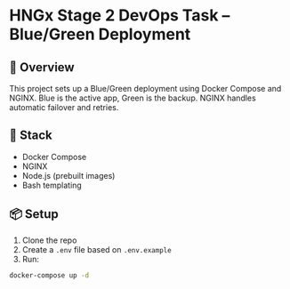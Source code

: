 # HNGx Stage 2 DevOps Task – Blue/Green Deployment

## 🚀 Overview

This project sets up a Blue/Green deployment using Docker Compose and NGINX. Blue is the active app, Green is the backup. NGINX handles automatic failover and retries.

## 🧱 Stack

- Docker Compose
- NGINX
- Node.js (prebuilt images)
- Bash templating

## 📦 Setup

1. Clone the repo
2. Create a `.env` file based on `.env.example`
3. Run:

```bash
docker-compose up -d